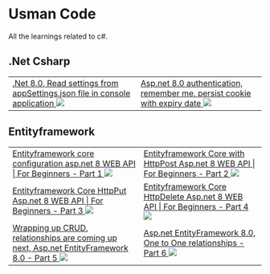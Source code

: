 # Usman Code

All the learnings related to c#.

## .Net Csharp
<table>
  <tr>
    <td>
      <a href="https://www.youtube.com/watch?v=NOyr4MYPaOs" target="_blank">
        <span>.Net 8.0, Read settings from appSettings.json file in console application</span>
        <img src="https://img.youtube.com/vi/NOyr4MYPaOs/0.jpg" />
      </a>
    </td>
    <td>
      <a href="https://www.youtube.com/watch?v=PajTCSSXeRo" target="_blank">
        <span>Asp.net 8.0 authentication, remember me, persist cookie with expiry date</span>
        <img src="https://img.youtube.com/vi/PajTCSSXeRo/0.jpg" />
      </a>
    </td>
  </tr>
 </table>

 ## Entityframework 

 <table>
  <tr>
    <td>
      <a href="https://www.youtube.com/watch?v=g_4D9Etkaqc" target="_blank">
        <span>Entityframework core configuration asp.net 8 WEB API | For Beginners - Part 1</span>
        <img src="https://img.youtube.com/vi/g_4D9Etkaqc/0.jpg" />
      </a>
    </td>
    <td>
       <a href="https://www.youtube.com/watch?v=qVK9N0DQpjk" target="_blank">
        <span>Entityframework Core with HttpPost Asp.net 8 WEB API | For Beginners - Part 2</span>
        <img src="https://img.youtube.com/vi/qVK9N0DQpjk/0.jpg" />
      </a>
    </td>
  </tr>

  <tr>
    <td>
      <a href="https://www.youtube.com/watch?v=AM9ZiHQJqn4" target="_blank">
        <span>Entityframework Core HttpPut Asp.net 8 WEB API | For Beginners - Part 3</span>
        <img src="https://img.youtube.com/vi/AM9ZiHQJqn4/0.jpg" />
      </a>
    </td>
    <td>
       <a href="https://www.youtube.com/watch?v=s00PVNDIO9o" target="_blank">
        <span>Entityframework Core HttpDelete Asp.net 8 WEB API | For Beginners - Part 4</span>
        <img src="https://img.youtube.com/vi/s00PVNDIO9o/0.jpg" />
      </a>
    </td>
  </tr>

  <tr>
    <td>
      <a href="https://www.youtube.com/watch?v=8yYtHIjZw84" target="_blank">
        <span>Wrapping up CRUD, relationships are coming up next, Asp.net EntityFramework 8.0 - Part 5</span>
        <img src="https://img.youtube.com/vi/8yYtHIjZw84/0.jpg" />
      </a>
    </td>
    <td>
       <a href="https://www.youtube.com/watch?v=TDXTaCP4LEQ" target="_blank">
        <span>Asp.net EntityFramework 8.0, One to One relationships - Part 6</span>
        <img src="https://img.youtube.com/vi/TDXTaCP4LEQ/0.jpg" />
      </a>
    </td>
  </tr>
  
 </table>
